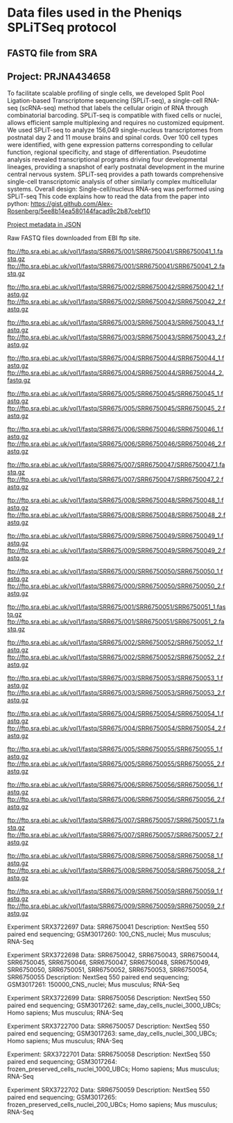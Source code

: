 # Data files used in the Pheniqs SPLiTSeq protocol

## FASTQ file from SRA

## Project: PRJNA434658
To facilitate scalable profiling of single cells, we developed Split Pool Ligation-based Transcriptome sequencing (SPLiT-seq), a single-cell RNA-seq (scRNA-seq) method that labels the cellular origin of RNA through combinatorial barcoding. SPLiT-seq is compatible with fixed cells or nuclei, allows efficient sample multiplexing and requires no customized equipment. We used SPLiT-seq to analyze 156,049 single-nucleus transcriptomes from postnatal day 2 and 11 mouse brains and spinal cords. Over 100 cell types were identified, with gene expression patterns corresponding to cellular function, regional specificity, and stage of differentiation. Pseudotime analysis revealed transcriptional programs driving four developmental lineages, providing a snapshot of early postnatal development in the murine central nervous system. SPLiT-seq provides a path towards comprehensive single-cell transcriptomic analysis of other similarly complex multicellular systems. Overall design: Single-cell/nucleus RNA-seq was performed using SPLiT-seq This code explains how to read the data from the paper into python: https://gist.github.com/Alex-Rosenberg/5ee8b14ea580144facad9c2b87cebf10

[Project metadata in JSON ](https://www.ebi.ac.uk/ena/portal/api/filereport?accession=PRJNA434658&result=read_run&fields=study_accession,secondary_study_accession,sample_accession,secondary_sample_accession,experiment_accession,run_accession,submission_accession,tax_id,scientific_name,instrument_platform,instrument_model,library_layout,library_strategy,library_source,library_selection,read_count,base_count,center_name,first_public,last_updated,experiment_title,study_title,study_alias,experiment_alias,run_alias,fastq_bytes,fastq_md5,fastq_ftp,fastq_aspera,fastq_galaxy,sra_bytes,sra_md5,sra_ftp,sra_aspera,sra_galaxy,sample_alias,sample_title,first_created&format=json&download=true)

Raw FASTQ files downloaded from EBI ftp site.

ftp://ftp.sra.ebi.ac.uk/vol1/fastq/SRR675/001/SRR6750041/SRR6750041_1.fastq.gz
ftp://ftp.sra.ebi.ac.uk/vol1/fastq/SRR675/001/SRR6750041/SRR6750041_2.fastq.gz

ftp://ftp.sra.ebi.ac.uk/vol1/fastq/SRR675/002/SRR6750042/SRR6750042_1.fastq.gz
ftp://ftp.sra.ebi.ac.uk/vol1/fastq/SRR675/002/SRR6750042/SRR6750042_2.fastq.gz

ftp://ftp.sra.ebi.ac.uk/vol1/fastq/SRR675/003/SRR6750043/SRR6750043_1.fastq.gz
ftp://ftp.sra.ebi.ac.uk/vol1/fastq/SRR675/003/SRR6750043/SRR6750043_2.fastq.gz

ftp://ftp.sra.ebi.ac.uk/vol1/fastq/SRR675/004/SRR6750044/SRR6750044_1.fastq.gz
ftp://ftp.sra.ebi.ac.uk/vol1/fastq/SRR675/004/SRR6750044/SRR6750044_2.fastq.gz

ftp://ftp.sra.ebi.ac.uk/vol1/fastq/SRR675/005/SRR6750045/SRR6750045_1.fastq.gz
ftp://ftp.sra.ebi.ac.uk/vol1/fastq/SRR675/005/SRR6750045/SRR6750045_2.fastq.gz

ftp://ftp.sra.ebi.ac.uk/vol1/fastq/SRR675/006/SRR6750046/SRR6750046_1.fastq.gz
ftp://ftp.sra.ebi.ac.uk/vol1/fastq/SRR675/006/SRR6750046/SRR6750046_2.fastq.gz

ftp://ftp.sra.ebi.ac.uk/vol1/fastq/SRR675/007/SRR6750047/SRR6750047_1.fastq.gz
ftp://ftp.sra.ebi.ac.uk/vol1/fastq/SRR675/007/SRR6750047/SRR6750047_2.fastq.gz

ftp://ftp.sra.ebi.ac.uk/vol1/fastq/SRR675/008/SRR6750048/SRR6750048_1.fastq.gz
ftp://ftp.sra.ebi.ac.uk/vol1/fastq/SRR675/008/SRR6750048/SRR6750048_2.fastq.gz

ftp://ftp.sra.ebi.ac.uk/vol1/fastq/SRR675/009/SRR6750049/SRR6750049_1.fastq.gz
ftp://ftp.sra.ebi.ac.uk/vol1/fastq/SRR675/009/SRR6750049/SRR6750049_2.fastq.gz

ftp://ftp.sra.ebi.ac.uk/vol1/fastq/SRR675/000/SRR6750050/SRR6750050_1.fastq.gz
ftp://ftp.sra.ebi.ac.uk/vol1/fastq/SRR675/000/SRR6750050/SRR6750050_2.fastq.gz

ftp://ftp.sra.ebi.ac.uk/vol1/fastq/SRR675/001/SRR6750051/SRR6750051_1.fastq.gz
ftp://ftp.sra.ebi.ac.uk/vol1/fastq/SRR675/001/SRR6750051/SRR6750051_2.fastq.gz

ftp://ftp.sra.ebi.ac.uk/vol1/fastq/SRR675/002/SRR6750052/SRR6750052_1.fastq.gz
ftp://ftp.sra.ebi.ac.uk/vol1/fastq/SRR675/002/SRR6750052/SRR6750052_2.fastq.gz

ftp://ftp.sra.ebi.ac.uk/vol1/fastq/SRR675/003/SRR6750053/SRR6750053_1.fastq.gz
ftp://ftp.sra.ebi.ac.uk/vol1/fastq/SRR675/003/SRR6750053/SRR6750053_2.fastq.gz

ftp://ftp.sra.ebi.ac.uk/vol1/fastq/SRR675/004/SRR6750054/SRR6750054_1.fastq.gz
ftp://ftp.sra.ebi.ac.uk/vol1/fastq/SRR675/004/SRR6750054/SRR6750054_2.fastq.gz

ftp://ftp.sra.ebi.ac.uk/vol1/fastq/SRR675/005/SRR6750055/SRR6750055_1.fastq.gz
ftp://ftp.sra.ebi.ac.uk/vol1/fastq/SRR675/005/SRR6750055/SRR6750055_2.fastq.gz

ftp://ftp.sra.ebi.ac.uk/vol1/fastq/SRR675/006/SRR6750056/SRR6750056_1.fastq.gz
ftp://ftp.sra.ebi.ac.uk/vol1/fastq/SRR675/006/SRR6750056/SRR6750056_2.fastq.gz

ftp://ftp.sra.ebi.ac.uk/vol1/fastq/SRR675/007/SRR6750057/SRR6750057_1.fastq.gz
ftp://ftp.sra.ebi.ac.uk/vol1/fastq/SRR675/007/SRR6750057/SRR6750057_2.fastq.gz

ftp://ftp.sra.ebi.ac.uk/vol1/fastq/SRR675/008/SRR6750058/SRR6750058_1.fastq.gz
ftp://ftp.sra.ebi.ac.uk/vol1/fastq/SRR675/008/SRR6750058/SRR6750058_2.fastq.gz

ftp://ftp.sra.ebi.ac.uk/vol1/fastq/SRR675/009/SRR6750059/SRR6750059_1.fastq.gz
ftp://ftp.sra.ebi.ac.uk/vol1/fastq/SRR675/009/SRR6750059/SRR6750059_2.fastq.gz

Experiment SRX3722697
Data: SRR6750041
Description: NextSeq 550 paired end sequencing; GSM3017260: 100_CNS_nuclei; Mus musculus; RNA-Seq

Experiment SRX3722698
Data: SRR6750042, SRR6750043, SRR6750044, SRR6750045, SRR6750046, SRR6750047, SRR6750048, SRR6750049, SRR6750050, SRR6750051, SRR6750052, SRR6750053, SRR6750054, SRR6750055
Description: NextSeq 550 paired end sequencing; GSM3017261: 150000_CNS_nuclei; Mus musculus; RNA-Seq

Experiment SRX3722699
Data: SRR6750056
Description: NextSeq 550 paired end sequencing; GSM3017262: same_day_cells_nuclei_3000_UBCs; Homo sapiens; Mus musculus; RNA-Seq

Experiment SRX3722700
Data: SRR6750057
Description: NextSeq 550 paired end sequencing; GSM3017263: same_day_cells_nuclei_300_UBCs; Homo sapiens; Mus musculus; RNA-Seq

Experiment: SRX3722701
Data: SRR6750058
Description: NextSeq 550 paired end sequencing; GSM3017264: frozen_preserved_cells_nuclei_1000_UBCs; Homo sapiens; Mus musculus; RNA-Seq

Experiment SRX3722702
Data: SRR6750059
Description: NextSeq 550 paired end sequencing; GSM3017265: frozen_preserved_cells_nuclei_200_UBCs; Homo sapiens; Mus musculus; RNA-Seq
